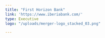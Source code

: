 ```yaml
---
title: "First Horizon Bank"
link: 'https://www.iberiabank.com/'
type: Executive
logo: "/uploads/merger-logo_stacked_03.png"

---
```

